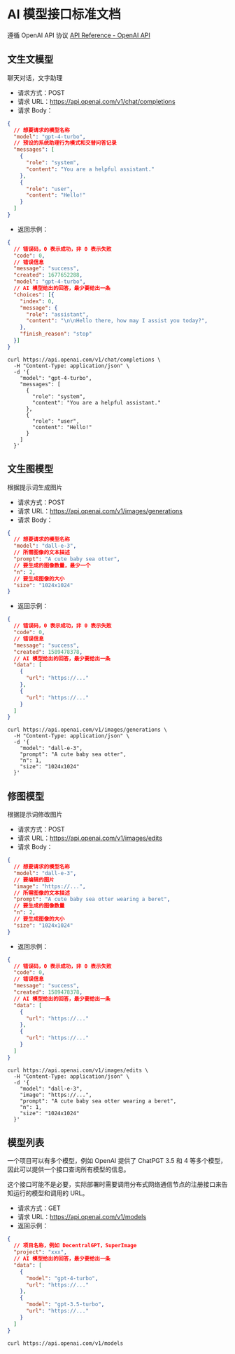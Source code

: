 # AI 模型接口标准文档

遵循 OpenAI API 协议 [API Reference - OpenAI API](https://platform.openai.com/docs/api-reference/chat/create)

## 文生文模型

聊天对话，文字助理

- 请求方式：POST
- 请求 URL：https://api.openai.com/v1/chat/completions
- 请求 Body：
```json
{
  // 想要请求的模型名称
  "model": "gpt-4-turbo",
  // 预设的系统助理行为模式和交替问答记录
  "messages": [
    {
      "role": "system",
      "content": "You are a helpful assistant."
    },
    {
      "role": "user",
      "content": "Hello!"
    }
  ]
}
```
- 返回示例：
```json
{
  // 错误码，0 表示成功，非 0 表示失败
  "code": 0,
  // 错误信息
  "message": "success",
  "created": 1677652288,
  "model": "gpt-4-turbo",
  // AI 模型给出的回答，最少要给出一条
  "choices": [{
    "index": 0,
    "message": {
      "role": "assistant",
      "content": "\n\nHello there, how may I assist you today?",
    },
    "finish_reason": "stop"
  }]
}
```

```shell
curl https://api.openai.com/v1/chat/completions \
  -H "Content-Type: application/json" \
  -d '{
    "model": "gpt-4-turbo",
    "messages": [
      {
        "role": "system",
        "content": "You are a helpful assistant."
      },
      {
        "role": "user",
        "content": "Hello!"
      }
    ]
  }'
```

## 文生图模型

根据提示词生成图片

- 请求方式：POST
- 请求 URL：https://api.openai.com/v1/images/generations
- 请求 Body：
```json
{
  // 想要请求的模型名称
  "model": "dall-e-3",
  // 所需图像的文本描述
  "prompt": "A cute baby sea otter",
  // 要生成的图像数量，最少一个
  "n": 2,
  // 要生成图像的大小
  "size": "1024x1024"
}
```
- 返回示例：
```json
{
  // 错误码，0 表示成功，非 0 表示失败
  "code": 0,
  // 错误信息
  "message": "success",
  "created": 1589478378,
  // AI 模型给出的回答，最少要给出一条
  "data": [
    {
      "url": "https://..."
    },
    {
      "url": "https://..."
    }
  ]
}
```

```shell
curl https://api.openai.com/v1/images/generations \
  -H "Content-Type: application/json" \
  -d '{
    "model": "dall-e-3",
    "prompt": "A cute baby sea otter",
    "n": 1,
    "size": "1024x1024"
  }'
```

## 修图模型

根据提示词修改图片

- 请求方式：POST
- 请求 URL：https://api.openai.com/v1/images/edits
- 请求 Body：
```json
{
  // 想要请求的模型名称
  "model": "dall-e-3",
  // 要编辑的图片
  "image": "https://...",
  // 所需图像的文本描述
  "prompt": "A cute baby sea otter wearing a beret",
  // 要生成的图像数量
  "n": 2,
  // 要生成图像的大小
  "size": "1024x1024"
}
```
- 返回示例：
```json
{
  // 错误码，0 表示成功，非 0 表示失败
  "code": 0,
  // 错误信息
  "message": "success",
  "created": 1589478378,
  // AI 模型给出的回答，最少要给出一条
  "data": [
    {
      "url": "https://..."
    },
    {
      "url": "https://..."
    }
  ]
}
```

```shell
curl https://api.openai.com/v1/images/edits \
  -H "Content-Type: application/json" \
  -d '{
    "model": "dall-e-3",
    "image": "https://...",
    "prompt": "A cute baby sea otter wearing a beret",
    "n": 1,
    "size": "1024x1024"
  }'
```

## 模型列表

一个项目可以有多个模型，例如 OpenAI 提供了 ChatPGT 3.5 和 4 等多个模型，因此可以提供一个接口查询所有模型的信息。

这个接口可能不是必要，实际部署时需要调用分布式网络通信节点的注册接口来告知运行的模型和调用的 URL。

- 请求方式：GET
- 请求 URL：https://api.openai.com/v1/models
- 返回示例：
```json
{
  // 项目名称，例如 DecentralGPT，SuperImage
  "project": "xxx",
  // AI 模型给出的回答，最少要给出一条
  "data": [
    {
      "model": "gpt-4-turbo",
      "url": "https://..."
    },
    {
      "model": "gpt-3.5-turbo",
      "url": "https://..."
    }
  ]
}
```

```shell
curl https://api.openai.com/v1/models
```
